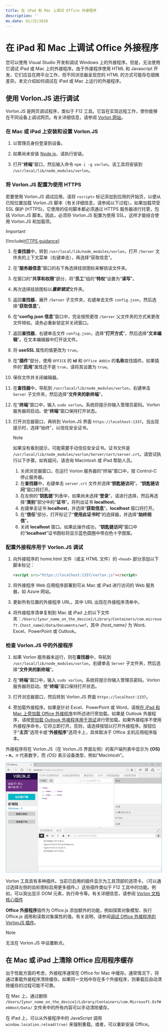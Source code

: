 ```yaml
---
title: 在 iPad 和 Mac 上调试 Office 外接程序
description: ''
ms.date: 01/25/2018
---
```


# <a name="debug-office-add-ins-on-ipad-and-mac"></a>在 iPad 和 Mac 上调试 Office 外接程序

您可以使用 Visual Studio 开发和调试 Windows 上的外接程序。但是，无法使用它调试 iPad 或 Mac 上的外接程序。由于外接程序使用 HTML 和 Javascript 开发，它们应旨在跨平台工作，但不同浏览器呈现您的 HTML 的方式可能存在细微差异。本文介绍如何调试在 iPad 或 Mac 上运行的外接程序。 

## <a name="debugging-with-vorlonjs"></a>使用 Vorlon.JS 进行调试 

Vorlon.JS 是网页调试程序，类似于 F12 工具。它旨在实现远程工作，使你能够在不同设备上调试网页。有关详细信息，请参阅 [Vorlon 网站](http://www.vorlonjs.com)。  


### <a name="install-and-set-up-up-vorlonjs-on-a-mac-or-ipad"></a>在 Mac 或 iPad 上安装和设置 Vorlon.JS 

1.  以管理员身份登录到设备。

2.  如果尚未安装 [Node.js](https://nodejs.org)，请执行安装。 

3.  打开“**终端**”窗口，然后输入命令 `npm i -g vorlon`。该工具将安装到 `/usr/local/lib/node_modules/vorlon`。


### <a name="configure-vorlonjs-to-use-https"></a>将 Vorlon.JS 配置为使用 HTTPS

若要使用 Vorlon.JS 调试应用，请将 `<script>` 标记添加到应用的开始页，以便从已知位置加载 Vorlon.JS 脚本（有关详细信息，请参阅以下过程）。如果加载项受 SSL 保护 (HTTPS)，它使用的任何脚本都必须通过 HTTPS 服务器进行托管，包括 Vorlon.JS 脚本。因此，必须将 Vorlon.JS 配置为使用 SSL，这样才能结合使用 Vorlon.JS 和加载项。 

> [!IMPORTANT]
> [!include[HTTPS guidance](../includes/https-guidance.md)]

1.  在**查找器**中，转到 `/usr/local/lib/node_modules/vorlon`，打开 `/Server` 文件夹的上下文菜单（右键单击），再选择“获取信息”。

2.  在“**服务器信息**”窗口的右下角选择挂锁图标来解锁该文件夹。

3. 在窗口的“**共享和权限**”部分，将“**员工**”组的“**特权**”设置为“**读写**”。

4. 再次选择挂锁图标以***重新锁定***文件夹。

5. 返回**查找器**，展开 `/Server` 子文件夹，右键单击文件 `config.json`，然后选择“**获取信息**”。

6. 在“**config.json 信息**”窗口中，完全按照更改 `/Server` 父文件夹的方式来更改文件特权。请务必重新锁定并关闭窗口。

7. 返回**查找器**，右键单击文件 `config.json`，选择“**打开方式**”，然后选择“**文本编辑**”。在文本编辑器中打开该文件。

8. 将 **useSSL** 属性的值更改为 `true`。

9. 在“**插件**”部分，使用 `OFFICE` 的 **id** 和 `Office Addin` 的**名称**查找插件。如果插件的“**启用**”属性还不是 `true`，请将其设置为 `true`。

10. 保存文件并关闭编辑器。

11. 在**查找器**中，导航到 `/usr/local/lib/node_modules/vorlon`，右键单击 `Server` 子文件夹，然后选择“**文件夹的新终端**”。 
    
12. 在“**终端**”窗口中，输入 `sudo vorlon`。系统将提示你输入管理员密码。Vorlon 服务器将启动。使“**终端**”窗口保持打开状态。

13. 打开浏览器窗口，再转到 Vorlon.JS 界面 `https://localhost:1337`。当出现提示时，选择“始终”，以信任安全证书。 

    > [!NOTE]
    > 如果没有看到提示，可能需要手动信任安全证书。证书文件是 `/usr/local/lib/node_modules/vorlon/Server/cert/server.crt`。请尝试执行以下步骤。如有疑问，请咨询 Macintosh 或 iPad 帮助人员。 
    >
    > 1. 关闭浏览器窗口，在运行 Vorlon 服务器的“终端”窗口中，按 Control-C 停止服务器。
    > 2. 在**查找器**中，右键单击 `server.crt` 文件并选择“**钥匙链访问**”。“**钥匙链访问**”窗口将打开。
    > 3. 在左侧的“**钥匙链**”列表中，如果尚未选择“**登录**”，请进行选择，然后再选择“**类别**”部分中的“**证书**”。将列出证书 **localhost**。
    > 4. 右键单击证书 **localhost**，并选择“**获取信息**”。**localhost** 窗口将打开。
    > 5. 在“**信任**”部分，打开标记了“**使用此证书时**”的选择器，并选择“**始终相信**”。 
    > 6. 关闭 **localhost** 窗口。如果此操作成功，“**钥匙链访问**”窗口中的“**localhost**”证书图标将显示蓝色圆圈中带白色十字图案。


### <a name="configure-the-add-in-for-vorlonjs-debugging"></a>配置外接程序用于 Vorlon.JS 调试

1. 向外接程序的 home.html 文件（或主 HTML 文件）的 `<head>` 部分添加以下脚本标记：

    ```html
    <script src="https://localhost:1337/vorlon.js"></script>    
    ```  

2. 将外接程序 Web 应用程序部署到可从 Mac 或 iPad 进行访问的 Web 服务器，如 Azure 网站。 

3. 更新所有位置的外接程序 URL，其中 URL 出现在外接程序清单中。

4. 将外接程序清单复制到 Mac 或 iPad 上的以下文件夹：`/Users/{your_name_on_the_device}/Library/Containers/com.microsoft.{host_name}/Data/Documents/wef`，其中 *{host_name}* 为 Word、Excel、PowerPoint 或 Outlook。


### <a name="inspect-an-add-in-in-vorlonjs"></a>检查 Vorlon.JS 中的外接程序

1. 如果 Vorlon 服务器未运行，则在**查找器**中，导航到 `/usr/local/lib/node_modules/vorlon`，右键单击 `Server` 子文件夹，然后选择“**文件夹的新终端**”。 
    
2.  在“**终端**”窗口中，输入 `sudo vorlon`。系统将提示你输入管理员密码。Vorlon 服务器将启动。使“**终端**”窗口保持打开状态。

3.  打开浏览器窗口，然后转到 Vorlon.JS 界面 `https://localhost:1337`。

4. 旁加载外接程序。如果是针对 Excel、PowerPoint 或 Word，请按[在 iPad 和 Mac 上旁加载 Office 外接程序](sideload-an-office-add-in-on-ipad-and-mac.md)中所述进行旁加载。如果是 Outlook 外接程序，请按[旁加载 Outlook 外接程序用于测试](https://docs.microsoft.com/zh-cn/outlook/add-ins/sideload-outlook-add-ins-for-testing)进行旁加载。如果外接程序不使用外接程序命令，它将立即打开。否则，请选择按钮以打开外接程序。按钮位于“**主页**”选项卡或“**外接程序**”选项卡上，具体取决于 Office 主机应用程序版本。

外接程序将在 Vorlon.JS（在 Vorlon.JS 界面左侧）的客户端列表中显示为 **{OS} - n**，*n* 代表数字，而 *{OS}* 表示设备类型，例如“Macintosh”。 

![显示 Vorlon.js 界面的快照](../images/vorlon-interface.png)

Vorlon 工具具有多种插件。当前已启用的插件显示为工具顶部的选项卡。（可以通过选择左侧的齿轮图标启用更多插件。）这些插件类似于 F12 工具中的功能。例如，可以突出显示 DOM 元素，执行命令等。有关详细信息，请参阅 [Vorlon 文档核心插件](http://vorlonjs.com/documentation/#console) 

**Office 外接程序**插件为 Office.js 添加额外的功能，例如探索对象模型、执行 Office.js 调用和读取对象属性的值。有关说明，请参阅[调试 Office 外接程序的 VorlonJS 插件](https://blogs.msdn.microsoft.com/mim/2016/02/18/vorlonjs-plugin-for-debugging-office-addin/)。

> [!NOTE]
> 无法在 Vorlon.JS 中设置断点。


## <a name="clearing-the-office-applications-cache-on-a-mac-or-ipad"></a>在 Mac 或 iPad 上清除 Office 应用程序缓存

出于性能方面的考虑，外接程序通常在 Office for Mac 中缓存。通常情况下，将通过重载外接程序清除缓存。如果同一文档中存在多个外接程序，则重载后自动清除缓存的过程可能不可靠。 

在 Mac 上，通过删除 `/Users/{your_name_on_the_device}/Library/Containers/com.Microsoft.OsfWebHost/Data/` 文件夹中的所有内容可以手动清除缓存。 

在 iPad 上，可以从外接程序中的 JavaScript 调用 `window.location.reload(true)` 来强制重载。或者，可以重新安装 Office。
